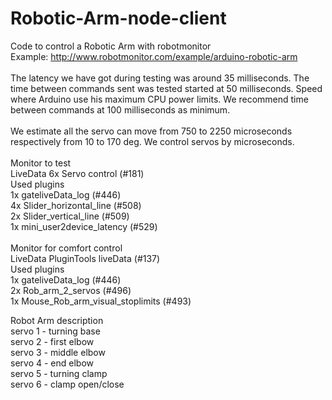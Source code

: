 Robotic-Arm-node-client
=======================
Code to control a Robotic Arm with robotmonitor<br>
Example: http://www.robotmonitor.com/example/arduino-robotic-arm<br>
<br>
The latency we have got during testing was around 35 milliseconds. The time between commands sent was tested started at 50 milliseconds. Speed where Arduino use his maximum CPU power limits. We recommend time between commands at 100 milliseconds as minimum.<br>
<br>
We estimate all the servo can move from 750 to 2250 microseconds respectively from 10 to 170 deg.
We control servos by microseconds.<br>
<br>
Monitor to test<br>
LiveData 6x Servo control (#181)<br>
Used plugins<br>
1x gateliveData_log (#446)<br>
4x Slider_horizontal_line (#508)<br>
2x Slider_vertical_line (#509)<br>
1x mini_user2device_latency (#529)<br>
<br>
Monitor for comfort control<br>
LiveData PluginTools liveData (#137)<br>
Used plugins<br>
1x gateliveData_log (#446)<br>
2x Rob_arm_2_servos (#496)<br>
1x Mouse_Rob_arm_visual_stoplimits (#493)

Robot Arm description<br>
servo 1 - turning base<br>
servo 2 - first elbow<br>
servo 3 - middle elbow<br>
servo 4 - end elbow<br>
servo 5 - turning clamp<br>
servo 6 - clamp open/close<br>
